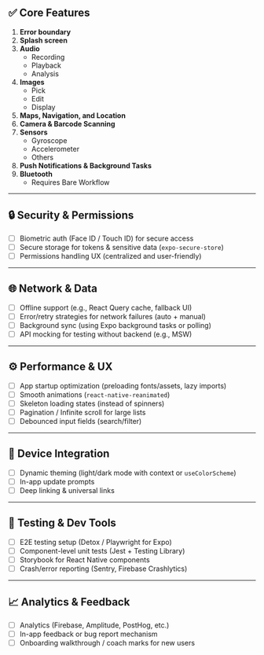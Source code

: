 ## ✅ Core Features

1. **Error boundary**
2. **Splash screen**
3. **Audio**
   - Recording
   - Playback
   - Analysis
4. **Images**
   - Pick
   - Edit
   - Display
5. **Maps, Navigation, and Location**
6. **Camera & Barcode Scanning**
7. **Sensors**
   - Gyroscope
   - Accelerometer
   - Others
8. **Push Notifications & Background Tasks**
9. **Bluetooth**
   - Requires Bare Workflow

---

## 🔒 Security & Permissions

- [ ] Biometric auth (Face ID / Touch ID) for secure access  
- [ ] Secure storage for tokens & sensitive data (`expo-secure-store`)  
- [ ] Permissions handling UX (centralized and user-friendly)

---

## 🌐 Network & Data

- [ ] Offline support (e.g., React Query cache, fallback UI)  
- [ ] Error/retry strategies for network failures (auto + manual)  
- [ ] Background sync (using Expo background tasks or polling)  
- [ ] API mocking for testing without backend (e.g., MSW)

---

## ⚙️ Performance & UX

- [ ] App startup optimization (preloading fonts/assets, lazy imports)  
- [ ] Smooth animations (`react-native-reanimated`)  
- [ ] Skeleton loading states (instead of spinners)  
- [ ] Pagination / Infinite scroll for large lists  
- [ ] Debounced input fields (search/filter)

---

## 📱 Device Integration

- [ ] Dynamic theming (light/dark mode with context or `useColorScheme`)  
- [ ] In-app update prompts  
- [ ] Deep linking & universal links

---

## 🧪 Testing & Dev Tools

- [ ] E2E testing setup (Detox / Playwright for Expo)  
- [ ] Component-level unit tests (Jest + Testing Library)  
- [ ] Storybook for React Native components  
- [ ] Crash/error reporting (Sentry, Firebase Crashlytics)

---

## 📈 Analytics & Feedback

- [ ] Analytics (Firebase, Amplitude, PostHog, etc.)  
- [ ] In-app feedback or bug report mechanism  
- [ ] Onboarding walkthrough / coach marks for new users
